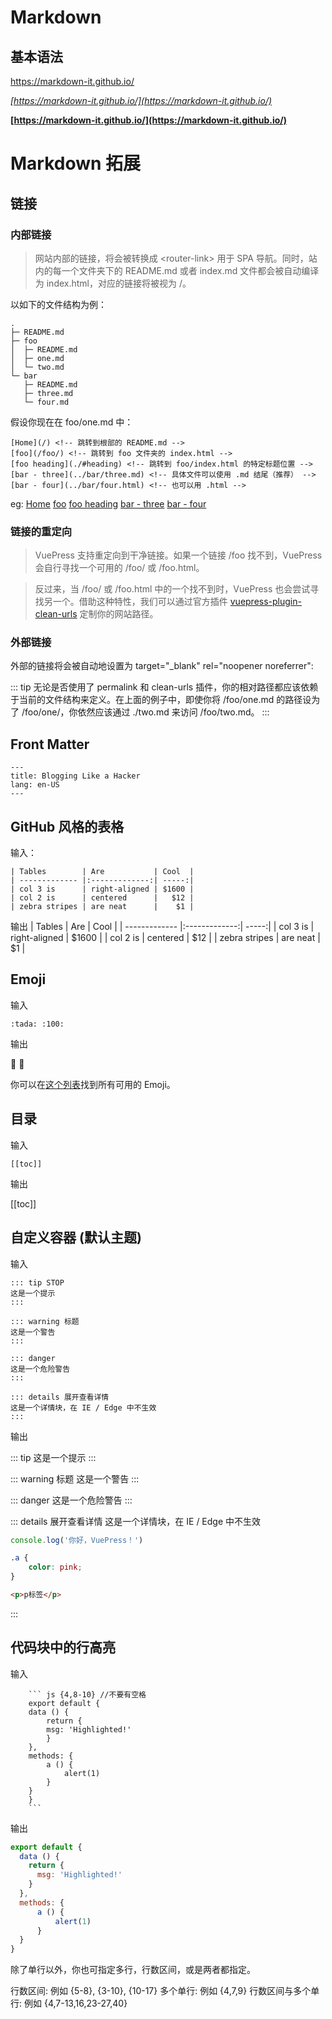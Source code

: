 
# Markdown 

## 基本语法

https://markdown-it.github.io/

_[https://markdown-it.github.io/](https://markdown-it.github.io/)_

__[https://markdown-it.github.io/](https://markdown-it.github.io/)__

# Markdown 拓展


## 链接

### 内部链接

> 网站内部的链接，将会被转换成 \<router-link> 用于 SPA 导航。同时，站内的每一个文件夹下的 README.md 或者 index.md 文件都会被自动编译为 index.html，对应的链接将被视为 /。

以如下的文件结构为例：

```
.
├─ README.md
├─ foo
│  ├─ README.md
│  ├─ one.md
│  └─ two.md
└─ bar
   ├─ README.md
   ├─ three.md
   └─ four.md
```

假设你现在在 foo/one.md 中：
```
[Home](/) <!-- 跳转到根部的 README.md -->
[foo](/foo/) <!-- 跳转到 foo 文件夹的 index.html -->
[foo heading](./#heading) <!-- 跳转到 foo/index.html 的特定标题位置 -->
[bar - three](../bar/three.md) <!-- 具体文件可以使用 .md 结尾（推荐） -->
[bar - four](../bar/four.html) <!-- 也可以用 .html -->
```
eg:
[Home](/) <!-- 跳转到根部的 README.md -->
[foo](/foo/) <!-- 跳转到 foo 文件夹的 index.html -->
[foo heading](./#heading) <!-- 跳转到 foo/index.html 的特定标题位置 -->
[bar - three](../bar/three.md) <!-- 具体文件可以使用 .md 结尾（推荐） -->
[bar - four](../bar/four.html) <!-- 也可以用 .html -->

### 链接的重定向

>VuePress 支持重定向到干净链接。如果一个链接 /foo 找不到，VuePress 会自行寻找一个可用的 /foo/ 或 /foo.html。

>反过来，当 /foo/ 或 /foo.html 中的一个找不到时，VuePress 也会尝试寻找另一个。借助这种特性，我们可以通过官方插件 [vuepress-plugin-clean-urls](https://vuepress.github.io/plugins/clean-urls/) 定制你的网站路径。

### 外部链接

外部的链接将会被自动地设置为 target="_blank" rel="noopener noreferrer":

::: tip
无论是否使用了 permalink 和 clean-urls 插件，你的相对路径都应该依赖于当前的文件结构来定义。在上面的例子中，即使你将 /foo/one.md 的路径设为了 /foo/one/，你依然应该通过 ./two.md 来访问 /foo/two.md。
:::

## Front Matter
```
---
title: Blogging Like a Hacker
lang: en-US
---
```

## GitHub 风格的表格
输入：

    | Tables        | Are           | Cool  |
    | ------------- |:-------------:| -----:|
    | col 3 is      | right-aligned | $1600 |
    | col 2 is      | centered      |   $12 |
    | zebra stripes | are neat      |    $1 |

输出
| Tables        | Are           | Cool  |
| ------------- |:-------------:| -----:|
| col 3 is      | right-aligned | $1600 |
| col 2 is      | centered      |   $12 |
| zebra stripes | are neat      |    $1 |

## Emoji

输入
```
:tada: :100:
```

输出

🎉 💯

你可以在[这个列表](https://github.com/markdown-it/markdown-it-emoji/blob/master/lib/data/full.json)找到所有可用的 Emoji。

## 目录
输入
```
[[toc]]
```

输出

[[toc]]


## 自定义容器 (默认主题)
输入
```
::: tip STOP
这是一个提示
:::

::: warning 标题
这是一个警告
:::

::: danger
这是一个危险警告
:::

::: details 展开查看详情
这是一个详情块，在 IE / Edge 中不生效
:::
```

输出

::: tip
这是一个提示
:::

::: warning 标题
这是一个警告
:::

::: danger
这是一个危险警告
:::

::: details 展开查看详情
这是一个详情块，在 IE / Edge 中不生效
```js
console.log('你好，VuePress！')
```
```css
.a {
    color: pink;
}
```
```html
<p>p标签</p>
```
:::

## 代码块中的行高亮
输入
```
    ``` js {4,8-10} //不要有空格
    export default {
    data () {
        return {
        msg: 'Highlighted!'
        }
    },
    methods: {
        a () {
            alert(1)
        }
    }
    }
    ```
```
输出
``` js {4,8-10} 
export default {
  data () {
    return {
      msg: 'Highlighted!'
    }
  },
  methods: {
      a () {
          alert(1)
      }
  }
}
```
除了单行以外，你也可指定多行，行数区间，或是两者都指定。

行数区间: 例如 {5-8}, {3-10}, {10-17}
多个单行: 例如 {4,7,9}
行数区间与多个单行: 例如 {4,7-13,16,23-27,40}
